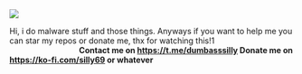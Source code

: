 <img src="https://pbs.twimg.com/profile_banners/1860798310975787008/1738817066/1500x500](https://i.ibb.co/wZXTN9kj/ad2.png">

Hi, i do malware stuff and those things. Anyways if you want to help me you can star my repos or donate me, thx for watching this!1
‎⠀⠀⠀⠀⠀⠀⠀⠀⠀⠀⠀⠀**Contact me on https://t.me/dumbasssilly Donate me on https://ko-fi.com/silly69 or whatever**
